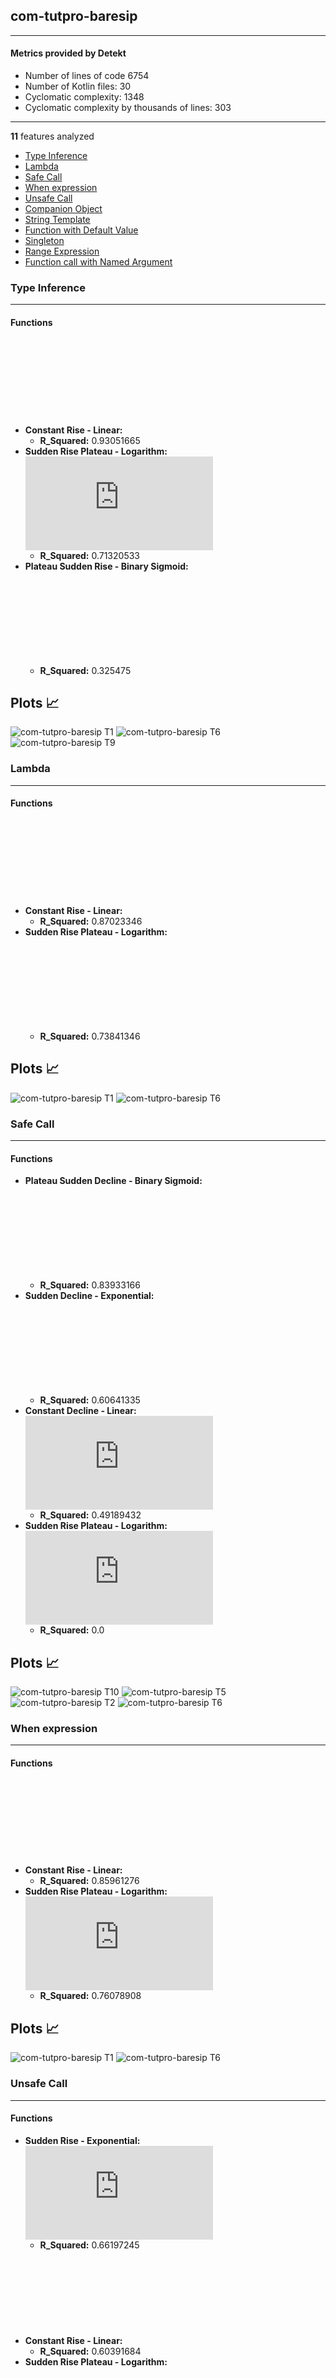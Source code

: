 ## com-tutpro-baresip
----
#### Metrics provided by Detekt
* Number of lines of code 6754
* Number of Kotlin files: 30
* Cyclomatic complexity: 1348
* Cyclomatic complexity by thousands of lines: 303 

----
**11** features analyzed

*	<a href="#type_inference">Type Inference</a> 
*	<a href="#lambda">Lambda</a> 
*	<a href="#safe_call">Safe Call</a> 
*	<a href="#when_expr">When expression</a> 
*	<a href="#unsafe_call">Unsafe Call</a> 
*	<a href="#companion_object">Companion Object</a> 
*	<a href="#string_template">String Template</a> 
*	<a href="#func_with_default_value">Function with Default Value</a> 
*	<a href="#singleton">Singleton</a> 
*	<a href="#range_expr">Range Expression</a> 
*	<a href="#func_call_with_named_arg">Function call with Named Argument</a> 


### <a name="type_inference">Type Inference</a>
----
#### Functions
* **Constant Rise - Linear:** ![equation](http://latex.codecogs.com/svg.latex?0.797243x%20&plus;%20209.581086)
    * **R_Squared:** 0.93051665
* **Sudden Rise Plateau - Logarithm:** ![equation](http://latex.codecogs.com/svg.latex?89.389157%5Clog_%7B2.729211%7D%28x%29%20&plus;%200.0)
    * **R_Squared:** 0.71320533
* **Plateau Sudden Rise - Binary Sigmoid:** ![equation](http://latex.codecogs.com/svg.latex?%5Cfrac%7B-350.647558%7D%7B1%20&plus;%20%5Cepsilon%5E%28--374.606848%28x%20-51.729852%29%29%7D%20&plus;%20506.980892)
    * **R_Squared:** 0.325475

**Plots** :chart_with_upwards_trend:
-----

![com-tutpro-baresip T1](../plots/com-tutpro-baresip_type_inference_T1.png)
![com-tutpro-baresip T6](../plots/com-tutpro-baresip_type_inference_T6.png)
![com-tutpro-baresip T9](../plots/com-tutpro-baresip_type_inference_T9.png)
### <a name="lambda">Lambda</a>
----
#### Functions
* **Constant Rise - Linear:** ![equation](http://latex.codecogs.com/svg.latex?0.067257x%20&plus;%2033.331435)
    * **R_Squared:** 0.87023346
* **Sudden Rise Plateau - Logarithm:** ![equation](http://latex.codecogs.com/svg.latex?12.392205%5Clog_%7B3.352742%7D%28x%29%20&plus;%200.0)
    * **R_Squared:** 0.73841346

**Plots** :chart_with_upwards_trend:
-----

![com-tutpro-baresip T1](../plots/com-tutpro-baresip_lambda_T1.png)
![com-tutpro-baresip T6](../plots/com-tutpro-baresip_lambda_T6.png)
### <a name="safe_call">Safe Call</a>
----
#### Functions
* **Plateau Sudden Decline - Binary Sigmoid:** ![equation](http://latex.codecogs.com/svg.latex?%5Cfrac%7B-0.969605%7D%7B1%20&plus;%20%5Cepsilon%5E%28-97.054114%28x%20-164.085635%29%29%7D%20&plus;%201.0)
    * **R_Squared:** 0.83933166
* **Sudden Decline - Exponential:** ![equation](http://latex.codecogs.com/svg.latex?71.62712x%5E%7B0.994173%7D%20&plus;%20-0.143523)
    * **R_Squared:** 0.60641335
* **Constant Decline - Linear:** ![equation](http://latex.codecogs.com/svg.latex?-0.002457x%20&plus;%200.959927)
    * **R_Squared:** 0.49189432
* **Sudden Rise Plateau - Logarithm:** ![equation](http://latex.codecogs.com/svg.latex?0.0%5Clog_%7B4204.591011%7D%28x%29%20&plus;%200.352941)
    * **R_Squared:** 0.0

**Plots** :chart_with_upwards_trend:
-----

![com-tutpro-baresip T10](../plots/com-tutpro-baresip_safe_call_T10.png)
![com-tutpro-baresip T5](../plots/com-tutpro-baresip_safe_call_T5.png)
![com-tutpro-baresip T2](../plots/com-tutpro-baresip_safe_call_T2.png)
![com-tutpro-baresip T6](../plots/com-tutpro-baresip_safe_call_T6.png)
### <a name="when_expr">When expression</a>
----
#### Functions
* **Constant Rise - Linear:** ![equation](http://latex.codecogs.com/svg.latex?0.027617x%20&plus;%2015.669217)
    * **R_Squared:** 0.85961276
* **Sudden Rise Plateau - Logarithm:** ![equation](http://latex.codecogs.com/svg.latex?5.837761%5Clog_%7B3.601739%7D%28x%29%20&plus;%200.0)
    * **R_Squared:** 0.76078908

**Plots** :chart_with_upwards_trend:
-----

![com-tutpro-baresip T1](../plots/com-tutpro-baresip_when_expr_T1.png)
![com-tutpro-baresip T6](../plots/com-tutpro-baresip_when_expr_T6.png)
### <a name="unsafe_call">Unsafe Call</a>
----
#### Functions
* **Sudden Rise - Exponential:** ![equation](http://latex.codecogs.com/svg.latex?-473.07779x%5E%7B1.002927%7D%20&plus;%207.835575)
    * **R_Squared:** 0.66197245
* **Constant Rise - Linear:** ![equation](http://latex.codecogs.com/svg.latex?0.034174x%20&plus;%208.841698)
    * **R_Squared:** 0.60391684
* **Sudden Rise Plateau - Logarithm:** ![equation](http://latex.codecogs.com/svg.latex?4.891273%5Clog_%7B3.713631%7D%28x%29%20&plus;%200.0)
    * **R_Squared:** 0.25883368

**Plots** :chart_with_upwards_trend:
-----

![com-tutpro-baresip T4](../plots/com-tutpro-baresip_unsafe_call_T4.png)
![com-tutpro-baresip T1](../plots/com-tutpro-baresip_unsafe_call_T1.png)
![com-tutpro-baresip T6](../plots/com-tutpro-baresip_unsafe_call_T6.png)
### <a name="companion_object">Companion Object</a>
----
#### Functions
* **Plateau Gradual Rise - Sigmoid:** ![equation](http://latex.codecogs.com/svg.latex?%5Cfrac%7B-14.016%7D%7B1%20&plus;%20%5Cepsilon%5E%28--0.01926%28x%20-36.220973%29%29%7D%20&plus;%2011.683328)
    * **R_Squared:** 0.95068712
* **Sudden Rise Plateau - Logarithm:** ![equation](http://latex.codecogs.com/svg.latex?2.505722%5Clog_%7B3.719272%7D%28x%29%20&plus;%200.0)
    * **R_Squared:** 0.7863863
* **Constant Rise - Linear:** ![equation](http://latex.codecogs.com/svg.latex?0.007649x%20&plus;%207.909015)
    * **R_Squared:** 0.42093198

**Plots** :chart_with_upwards_trend:
-----

![com-tutpro-baresip T7](../plots/com-tutpro-baresip_companion_object_T7.png)
![com-tutpro-baresip T6](../plots/com-tutpro-baresip_companion_object_T6.png)
![com-tutpro-baresip T1](../plots/com-tutpro-baresip_companion_object_T1.png)
### <a name="string_template">String Template</a>
----
#### Functions
* **Constant Rise - Linear:** ![equation](http://latex.codecogs.com/svg.latex?0.295237x%20&plus;%2058.85786)
    * **R_Squared:** 0.93026274
* **Sudden Rise Plateau - Logarithm:** ![equation](http://latex.codecogs.com/svg.latex?31.450983%5Clog_%7B2.889101%7D%28x%29%20&plus;%200.0)
    * **R_Squared:** 0.64715567
* **Plateau Sudden Rise - Binary Sigmoid:** ![equation](http://latex.codecogs.com/svg.latex?%5Cfrac%7B-113.440315%7D%7B1%20&plus;%20%5Cepsilon%5E%28--669.922849%28x%20-87.205099%29%29%7D%20&plus;%20173.773649)
    * **R_Squared:** 0.39933897

**Plots** :chart_with_upwards_trend:
-----

![com-tutpro-baresip T1](../plots/com-tutpro-baresip_string_template_T1.png)
![com-tutpro-baresip T6](../plots/com-tutpro-baresip_string_template_T6.png)
![com-tutpro-baresip T9](../plots/com-tutpro-baresip_string_template_T9.png)
### <a name="func_with_default_value">Function with Default Value</a>
----
#### Functions
* **Plateau Sudden Decline - Binary Sigmoid:** ![equation](http://latex.codecogs.com/svg.latex?%5Cfrac%7B-2.226097%7D%7B1%20&plus;%20%5Cepsilon%5E%28-8.816484%28x%20-116.247212%29%29%7D%20&plus;%202.226088)
    * **R_Squared:** 0.90046647
* **Sudden Decline - Exponential:** ![equation](http://latex.codecogs.com/svg.latex?115.973211x%5E%7B0.98837%7D%20&plus;%20-0.164076)
    * **R_Squared:** 0.82932982
* **Constant Decline - Linear:** ![equation](http://latex.codecogs.com/svg.latex?-0.00644x%20&plus;%201.978868)
    * **R_Squared:** 0.57263134
* **Sudden Rise Plateau - Logarithm:** ![equation](http://latex.codecogs.com/svg.latex?0.0%5Clog_%7B1053.906649%7D%28x%29%20&plus;%200.607059)
    * **R_Squared:** -0.0

**Plots** :chart_with_upwards_trend:
-----

![com-tutpro-baresip T10](../plots/com-tutpro-baresip_func_with_default_value_T10.png)
![com-tutpro-baresip T5](../plots/com-tutpro-baresip_func_with_default_value_T5.png)
![com-tutpro-baresip T2](../plots/com-tutpro-baresip_func_with_default_value_T2.png)
![com-tutpro-baresip T6](../plots/com-tutpro-baresip_func_with_default_value_T6.png)
### <a name="singleton">Singleton</a>
----
#### Functions
* **Plateau Gradual Rise - Sigmoid:** ![equation](http://latex.codecogs.com/svg.latex?%5Cfrac%7B2.41578%7D%7B1%20&plus;%20%5Cepsilon%5E%28-0.046388%28x%20-366.81088%29%29%7D%20&plus;%201.612094)
    * **R_Squared:** 0.91591762
* **Constant Rise - Linear:** ![equation](http://latex.codecogs.com/svg.latex?0.0056x%20&plus;%200.820598)
    * **R_Squared:** 0.87263176
* **Sudden Rise Plateau - Logarithm:** ![equation](http://latex.codecogs.com/svg.latex?1.125037%5Clog_%7B9.158543%7D%28x%29%20&plus;%200.0)
    * **R_Squared:** 0.51183849

**Plots** :chart_with_upwards_trend:
-----

![com-tutpro-baresip T7](../plots/com-tutpro-baresip_singleton_T7.png)
![com-tutpro-baresip T1](../plots/com-tutpro-baresip_singleton_T1.png)
![com-tutpro-baresip T6](../plots/com-tutpro-baresip_singleton_T6.png)
### <a name="range_expr">Range Expression</a>
----
#### Functions
* **Sudden Decline - Exponential:** ![equation](http://latex.codecogs.com/svg.latex?100.597745x%5E%7B0.997699%7D%20&plus;%200.601933)
    * **R_Squared:** 0.43732125
* **Constant Decline - Linear:** ![equation](http://latex.codecogs.com/svg.latex?-0.001388x%20&plus;%201.71048)
    * **R_Squared:** 0.40740107
* **Sudden Rise Plateau - Logarithm:** ![equation](http://latex.codecogs.com/svg.latex?0.0%5Clog_%7B8246.40445%7D%28x%29%20&plus;%201.238586)
    * **R_Squared:** 0.0

**Plots** :chart_with_upwards_trend:
-----

![com-tutpro-baresip T5](../plots/com-tutpro-baresip_range_expr_T5.png)
![com-tutpro-baresip T2](../plots/com-tutpro-baresip_range_expr_T2.png)
![com-tutpro-baresip T6](../plots/com-tutpro-baresip_range_expr_T6.png)
### <a name="func_call_with_named_arg">Function call with Named Argument</a>
----
#### Functions
* **Plateau Sudden Rise - Binary Sigmoid:** ![equation](http://latex.codecogs.com/svg.latex?%5Cfrac%7B1.0%7D%7B1%20&plus;%20%5Cepsilon%5E%28-43.377112%28x%20-8.49925%29%29%7D%20&plus;%201.0)
    * **R_Squared:** 1.0
* **Sudden Rise Plateau - Logarithm:** ![equation](http://latex.codecogs.com/svg.latex?0.392841%5Clog_%7B851.687387%7D%28x%29%20&plus;%201.673394)
    * **R_Squared:** 0.23896649
* **Constant Rise - Linear:** ![equation](http://latex.codecogs.com/svg.latex?0.00014x%20&plus;%201.945514)
    * **R_Squared:** 0.0406704

**Plots** :chart_with_upwards_trend:
-----

![com-tutpro-baresip T9](../plots/com-tutpro-baresip_func_call_with_named_arg_T9.png)
![com-tutpro-baresip T6](../plots/com-tutpro-baresip_func_call_with_named_arg_T6.png)
![com-tutpro-baresip T1](../plots/com-tutpro-baresip_func_call_with_named_arg_T1.png)
